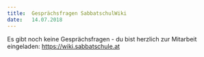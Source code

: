 ```yaml
---
title:  Gesprächsfragen SabbatschulWiki
date:   14.07.2018
---
```


Es gibt noch keine Gesprächsfragen - du bist herzlich zur Mitarbeit eingeladen: https://wiki.sabbatschule.at